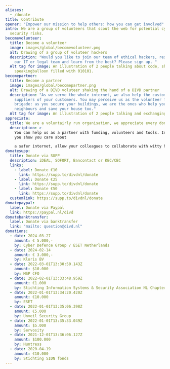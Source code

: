 ```yaml
---
aliases:
  - /donate
title: Contribute
opener: "Empower our mission to help others: how you can get involved"
intro: We are a group of volunteers that scout the web for potential cyber
  security risks.
becomevolunteer:
  title: Become a volunteer
  image: images/global/becomevolunteer.png
  alt: Drawing of a group of voluteer hackers
  description: "Would you like to join our team of ethical hackers, researchers,
    our IT or legal team and learn from the best? Please sign up. "
  Alt tag for image: An illustration of 2 people talking about code, shown by a
    speakingballoon filled with 010101.
becomepartner:
  title: Become a partner
  image: images/global/becomepartner.png
  alt: Drawing of a DIVD voluteer shaking the hand of a DIVD partner
  description: "As we serve the whole internet, we also help the customers and
    suppliers of your customers. You may perceive us as the volunteer fire
    brigade: as you secure your buildings, we are the ones who help your
    neighbours and save your house too."
  Alt tag for image: An illustration of 2 people talking and exchanging information
appreciate:
  title: We are a voluntairly run organisation, we appreciate every donation.
  description: >-
    You can help us as a partner with funding, volunteers and tools. In return,
    you show you care about

    a safer internet, allow your colleagues to collaborate with witty hackers on fun projects and learn from the best.
donatesupp:
  title: Donate via SUPP
  description: iDEAL, SOFORT, Bancontact or KBC/CBC
  links:
    - label: Donate €10
      link: https://supp.to/divdnl/donate
    - label: Donate €25
      link: https://supp.to/divdnl/donate
    - label: Donate €50
      link: https://supp.to/divdnl/donate
  customlink: https://supp.to/divdnl/donate
donatepaypal:
  label: Donate via Paypal
  link: https://paypal.nl/divd
donatebanktransfer:
  label: Donate via banktransfer
  link: "mailto: question@divd.nl"
donations:
  - date: 2024-03-27
    amount: € 5.000,-
    by: Cyber Defence Group / ESET Netherlands
  - date: 2024-02-14
    amount: € 3.000,-
    by: Kloris BV
  - date: 2022-03-01T13:30:50.143Z
    amount: $10.000
    by: MSP CFO
  - date: 2022-02-01T13:33:48.959Z
    amount: €1.000
    by: Stichting Information Systems & Security Association NL Chapter
  - date: 2022-01-01T13:34:20.420Z
    amount: €10.000
    by: ESET
  - date: 2022-01-01T13:35:06.398Z
    amount: €5.000
    by: Unveil Security Group
  - date: 2022-01-01T13:35:33.049Z
    amount: $5.000
    by: Servosity
  - date: 2021-12-01T13:36:06.127Z
    amount: $100.000
    by: Huntress
  - date: 2020-04-19
    amount: €10.000
    by: Stichting SIDN fonds
---
```

